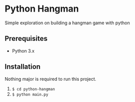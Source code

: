 # Python Hangman

Simple exploration on building a hangman game with python

## Prerequisites
- Python 3.x

## Installation
Nothing major is required to run this project.
1. ```$ cd python-hangman```
2. ```$ python main.py```
